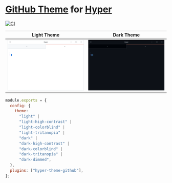 # [GitHub Theme](https://github.com/primer/github-vscode-theme) for [Hyper](https://hyper.is/)

[![CI](https://github.com/neetly/hyper-theme-github/actions/workflows/ci.yml/badge.svg)](https://github.com/neetly/hyper-theme-github/actions/workflows/ci.yml)

| Light Theme                                  | Dark Theme                                  |
| -------------------------------------------- | ------------------------------------------- |
| ![Screenshot](./assets/screenshot-light.png) | ![Screenshot](./assets/screenshot-dark.png) |

```js
module.exports = {
  config: {
    theme:
      "light" |
      "light-high-contrast" |
      "light-colorblind" |
      "light-tritanopia" |
      "dark" |
      "dark-high-contrast" |
      "dark-colorblind" |
      "dark-tritanopia" |
      "dark-dimmed",
  },
  plugins: ["hyper-theme-github"],
};
```
